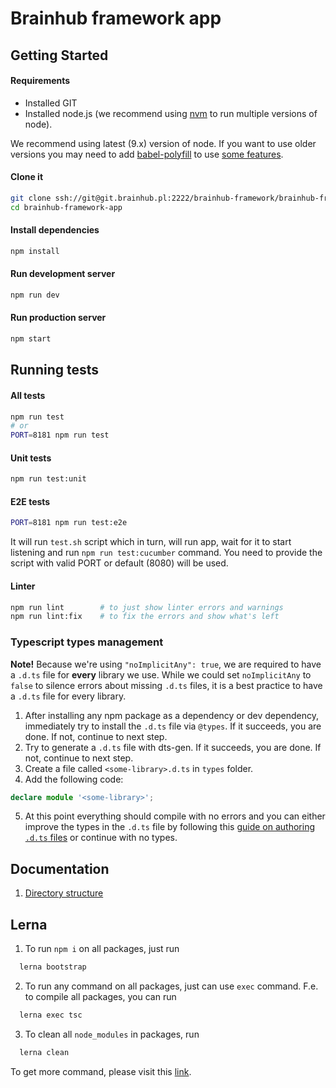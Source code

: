 # Brainhub framework app

## Getting Started

#### Requirements
- Installed GIT
- Installed node.js (we recommend using [nvm](https://github.com/creationix/nvm) to run multiple versions of node).

We recommend using latest (9.x) version of node. If you want to use older versions you may need to add [babel-polyfill](https://babeljs.io/docs/usage/polyfill/) to use [some features](http://node.green/).

#### Clone it
```sh
git clone ssh://git@git.brainhub.pl:2222/brainhub-framework/brainhub-framework-app.git
cd brainhub-framework-app
```

#### Install dependencies
```sh
npm install
```

#### Run development server
```sh
npm run dev
```

#### Run production server
```sh
npm start
```

## Running tests

#### All tests
```sh
npm run test
# or
PORT=8181 npm run test
```

#### Unit tests
```sh
npm run test:unit
```

#### E2E tests
```sh
PORT=8181 npm run test:e2e
```
It will run `test.sh` script which in turn, will run app, wait for it to start listening and run `npm run test:cucumber` command.
You need to provide the script with valid PORT or default (8080) will be used.

#### Linter
```sh
npm run lint        # to just show linter errors and warnings
npm run lint:fix    # to fix the errors and show what's left
```

### Typescript types management
**Note!** Because we're using `"noImplicitAny": true`, we are required to have a `.d.ts` file for **every** library we use. While we could set `noImplicitAny` to `false` to silence errors about missing `.d.ts` files, it is a best practice to have a `.d.ts` file for every library.

1. After installing any npm package as a dependency or dev dependency, immediately try to install the `.d.ts` file via `@types`. If it succeeds, you are done. If not, continue to next step.
2. Try to generate a `.d.ts` file with dts-gen. If it succeeds, you are done. If not, continue to next step.
3. Create a file called `<some-library>.d.ts` in `types` folder.
4. Add the following code:
```ts
declare module '<some-library>';
```
5. At this point everything should compile with no errors and you can either improve the types in the `.d.ts` file by following this [guide on authoring `.d.ts` files](http://www.typescriptlang.org/docs/handbook/declaration-files/introduction.html) or continue with no types.


## Documentation
1. [Directory structure](docs/directoryStructure)

## Lerna
1. To run `npm i` on all packages, just run
```bash
  lerna bootstrap
```
2. To run any command on all packages, just can use `exec` command.
F.e. to compile all packages, you can run
```bash
  lerna exec tsc
```
3. To clean all `node_modules` in packages, run
```bash
  lerna clean
```
To get more command, please visit this [link](https://github.com/lerna/lerna).
